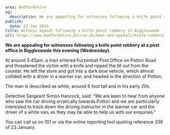 ```yaml
area: Bedfordshire
og:
  description: We are appealing for witnesses following a knife point robbery at Furzenhall Post Office on Potton Road in Biggleswade this evening (Wednesday).
publish:
  date: 23 Jan 2019
title: Witness appeal following a knife point robbery in Biggleswade
url: https://www.bedfordshire.police.uk/news-and-appeals/knife-robbery-biggleswade-jan19
```

**We are appealing for witnesses following a knife point robbery at a post office in Biggleswade this evening (Wednesday).**

At around 5:45pm, a man entered Furzenhall Post Office on Potton Road and threatened the victim with a knife and ripped the till out from the counter. He left the store and got into a dark blue vehicle, which almost collided with a driver in a learner car, and headed in the direction of Potton.

The man is described as white, around 6 foot tall and in his early 20s.

Detective Sergeant Simon Hancock, said: "We are keen to hear from anyone who saw the car driving erratically towards Potton and we are particularly interested to track down the driving instructor in the learner car and the driver of a white van, as they may be able to help us with our enquiries."

You can call us on 101 or via the online reporting tool quoting reference 336 of 23 January.
